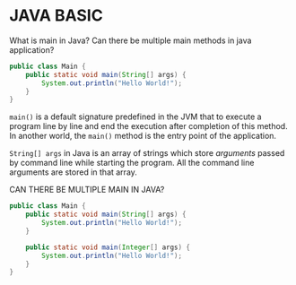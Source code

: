 # JAVA BASIC

What is main in Java? 
Can there be multiple main methods in java application?
```java
public class Main {
    public static void main(String[] args) {
        System.out.println("Hello World!");
    }
}
```
`main()` is a default signature predefined in the JVM that to execute a program line by line and end the execution after completion of this method. In another world, the `main()` method is the entry point of the application. 

`String[] args` in Java is an array of strings which store *arguments* passed by command line while starting the program. All the command line arguments are stored in that array. 

CAN THERE BE MULTIPLE MAIN IN JAVA?
```java
public class Main {
    public static void main(String[] args) {
        System.out.println("Hello World!");
    }

    public static void main(Integer[] args) {
        System.out.println("Hello World!");
    }
}
```